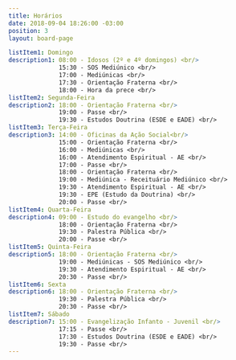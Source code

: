 ```yaml
---
title: Horários
date: 2018-09-04 18:26:00 -03:00
position: 3
layout: board-page

listItem1: Domingo
description1: 08:00 - Idosos (2º e 4º domingos) <br/>
              15:30 - SOS Mediúnico <br/>
              17:00 - Mediúnicas <br/>
              17:30 - Orientação Fraterna <br/>
              18:00 - Hora da prece <br/>
listItem2: Segunda-Feira
description2: 18:00 - Orientação Fraterna <br/>
              19:00 - Passe <br/>
              19:30 - Estudos Doutrina (ESDE e EADE) <br/>
listItem3: Terça-Feira
description3: 14:00 - Oficinas da Ação Social<br/>
              15:00 - Orientação Fraterna <br/>
              16:00 - Mediúnicas <br/>
              16:00 - Atendimento Espiritual - AE <br/>
              17:00 - Passe <br/>
              18:00 - Orientação Fraterna <br/>
              19:00 - Mediúnica - Receituário Mediúnico <br/>
              19:30 - Atendimento Espiritual - AE <br/>
              19:30 - EPE (Estudo da Doutrina) <br/>
              20:00 - Passe <br/>
listItem4: Quarta-Feira
description4: 09:00 - Estudo do evangelho <br/>
              18:00 - Orientação Fraterna <br/>
              19:30 - Palestra Pública <br/>
              20:00 - Passe <br/>
listItem5: Quinta-Feira
description5: 18:00 - Orientação Fraterna <br/>
              19:00 - Mediúnicas - SOS Mediúnico <br/>
              19:30 - Atendimento Espiritual - AE <br/>
              20:30 - Passe <br/>
listItem6: Sexta
description6: 18:00 - Orientação Fraterna <br/>
              19:30 - Palestra Pública <br/>
              20:30 - Passe <br/>
listItem7: Sábado
description7: 15:00 - Evangelização Infanto - Juvenil <br/>
              17:15 - Passe <br/>
              17:30 - Estudos Doutrina (ESDE e EADE) <br/>
              19:30 - Passe <br/>
---
```

